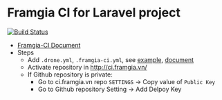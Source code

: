 # Framgia CI for Laravel project

[![Build Status](http://ci.framgia.vn/api/badges/tuanpht/laravel57-framgiaci-test/status.svg)](http://ci.framgia.vn/tuanpht/laravel57-framgiaci-test)

- [Framgia-CI Document](https://github.com/framgia/ci-service-document)
- Steps
  + Add `.drone.yml`, `.framgia-ci.yml`, see [example](https://github.com/framgia/ci-service-document/tree/master/php), [document](https://github.com/framgia/ci-report-tool/)
  + Activate repository in http://ci.framgia.vn/
  + If Github repository is private:
    * Go to ci.framgia.vn repo `SETTINGS` -> Copy value of `Public Key`
    * Go to Github repository Setting -> Add Delpoy Key
